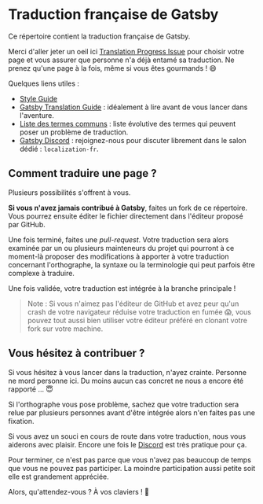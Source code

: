 
# Traduction française de Gatsby

Ce répertoire contient la traduction française de Gatsby.

Merci d'aller jeter un oeil ici  [Translation Progress Issue](https://github.com/gatsbyjs/gatsby-fr/issues/1) pour choisir votre page et vous assurer que personne n'a déjà entamé sa traduction. Ne prenez qu'une page à la fois, même si vous êtes gourmands ! 😄 

Quelques liens utiles :

* [Style Guide](/style-guide.md)
* [Gatsby Translation Guide](https://www.gatsbyjs.org/contributing/gatsby-docs-translation-guide/) : idéalement à lire avant de vous lancer dans l'aventure. 
* [Liste des termes communs](/common-terms.md) : liste évolutive des termes qui peuvent poser un problème de traduction. 
* [Gatsby Discord](https://gatsby.dev/discord) : rejoignez-nous pour discuter librement dans le salon dédié : `localization-fr`. 

## Comment traduire une page ? 

Plusieurs possibilités s'offrent à vous. 

__Si vous n'avez jamais contribué à Gatsby__, faites un fork de ce répertoire. Vous pourrez ensuite éditer le fichier directement dans l'éditeur proposé par GitHub. 

Une fois terminé, faites une _pull-request_. Votre traduction sera alors examinée par un ou plusieurs mainteneurs du projet qui pourront à ce moment-là proposer des modifications à apporter à votre traduction concernant l'orthographe, la syntaxe ou la terminologie qui peut parfois être complexe à traduire. 

Une fois validée, votre traduction est intégrée à la branche principale !

> Note : Si vous n'aimez pas l'éditeur de GitHub et avez peur qu'un crash de votre navigateur réduise votre traduction en fumée 😱, vous pouvez tout aussi bien utiliser votre éditeur préféré en clonant votre fork sur votre machine.

## Vous hésitez à contribuer ? 

Si vous hésitez à vous lancer dans la traduction, n'ayez crainte. Personne ne mord personne ici. Du moins aucun cas concret ne nous a encore été rapporté ... 😇

Si l'orthographe vous pose problème, sachez que votre traduction sera relue par plusieurs personnes avant d'être intégrée alors n'en faites pas une fixation. 

Si vous avez un souci en cours de route dans votre traduction, nous vous aiderons avec plaisir. Encore une fois le [Discord](https://gatsby.dev/discord) est très pratique pour ça.

Pour terminer, ce n'est pas parce que vous n'avez pas beaucoup de temps que vous ne pouvez pas participer. La moindre participation aussi petite soit elle est grandement appréciée. 

Alors, qu'attendez-vous ? À vos claviers ! 🥳

  
